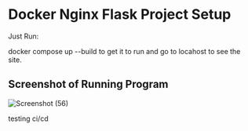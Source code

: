 # Docker Nginx Flask Project Setup

Just Run:

docker compose up --build to get it to run and go to locahost to see the site.

## Screenshot of Running Program

![Screenshot (56)](https://user-images.githubusercontent.com/98161365/155246174-036e537f-8a16-4105-87b7-275f54e70353.png)

testing ci/cd